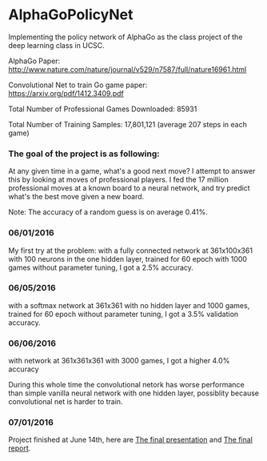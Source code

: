 # AlphaGoPolicyNet
Implementing the policy network of AlphaGo as the class project of the deep learning class in UCSC. 

AlphaGo Paper: http://www.nature.com/nature/journal/v529/n7587/full/nature16961.html

Convolutional Net to train Go game paper: https://arxiv.org/pdf/1412.3409.pdf

Total Number of Professional Games Downloaded: 85931

Total Number of Training Samples: 17,801,121 (average 207 steps in each game)

### The goal of the project is as following:

At any given time in a game, what's a good next move? I attempt to answer this by looking at moves of professional players. I fed the 17 million professional moves at a known board to a neural network, and try predict what's the best move given a new board. 

Note: The accuracy of a random guess is on average 0.41%. 

### 06/01/2016
My first try at the problem: with a fully connected network at 361x100x361 with 100 neurons in the one hidden layer, trained for 60 epoch with 1000 games without parameter tuning, I got a 2.5% accuracy. 


### 06/05/2016
with a softmax network at 361x361 with no hidden layer and 1000 games, trained for 60 epoch without parameter tuning, I got a 3.5% validation accuracy. 

### 06/06/2016
with network at 361x361x361 with 3000 games, I got a higher 4.0% accuracy

During this whole time the convolutional netork has worse performance than simple vanilla neural network with one hidden layer, possiblity because convolutional net is harder to train.


### 07/01/2016
Project finished at June 14th, here are
[The final presentation](https://github.com/MollyZhang/AlphaGoPolicyNet/blob/master/HPC%20and%20Deep%20Learning%20Project%20Presentation.pdf) and 
[The final report](https://github.com/MollyZhang/AlphaGoPolicyNet/blob/master/CMPS218FinalReport%20Molly%20Zhang.pdf).


